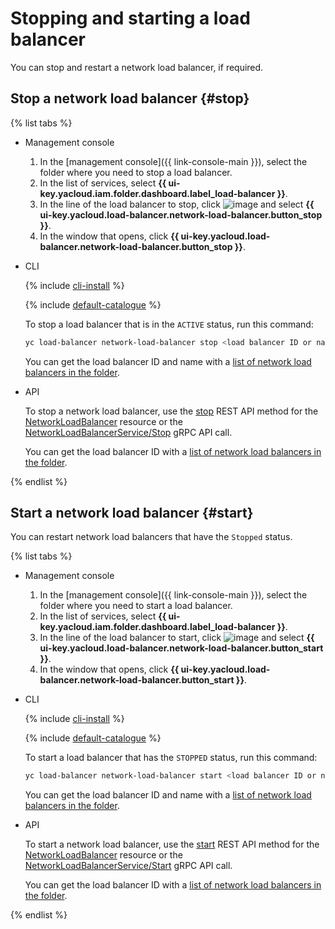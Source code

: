 # Stopping and starting a load balancer

You can stop and restart a network load balancer, if required.

## Stop a network load balancer {#stop}

{% list tabs %}

- Management console

   1. In the [management console]({{ link-console-main }}), select the folder where you need to stop a load balancer.
   1. In the list of services, select **{{ ui-key.yacloud.iam.folder.dashboard.label_load-balancer }}**.
   1. In the line of the load balancer to stop, click ![image](../../_assets/horizontal-ellipsis.svg) and select **{{ ui-key.yacloud.load-balancer.network-load-balancer.button_stop }}**.
   1. In the window that opens, click **{{ ui-key.yacloud.load-balancer.network-load-balancer.button_stop }}**.

- CLI

   {% include [cli-install](../../_includes/cli-install.md) %}

   {% include [default-catalogue](../../_includes/default-catalogue.md) %}

   To stop a load balancer that is in the `ACTIVE` status, run this command:

   ```bash
   yc load-balancer network-load-balancer stop <load balancer ID or name>
   ```

   You can get the load balancer ID and name with a [list of network load balancers in the folder](#list).

- API

   To stop a network load balancer, use the [stop](../api-ref/NetworkLoadBalancer/stop.md) REST API method for the [NetworkLoadBalancer](../api-ref/NetworkLoadBalancer/index.md) resource or the [NetworkLoadBalancerService/Stop](../api-ref/grpc/network_load_balancer_service.md#Stop) gRPC API call.

   You can get the load balancer ID with a [list of network load balancers in the folder](#list).

{% endlist %}

## Start a network load balancer {#start}

You can restart network load balancers that have the `Stopped` status.

{% list tabs %}

- Management console

   1. In the [management console]({{ link-console-main }}), select the folder where you need to start a load balancer.
   1. In the list of services, select **{{ ui-key.yacloud.iam.folder.dashboard.label_load-balancer }}**.
   1. In the line of the load balancer to start, click ![image](../../_assets/horizontal-ellipsis.svg) and select **{{ ui-key.yacloud.load-balancer.network-load-balancer.button_start }}**.
   1. In the window that opens, click **{{ ui-key.yacloud.load-balancer.network-load-balancer.button_start }}**.

- CLI

   {% include [cli-install](../../_includes/cli-install.md) %}

   {% include [default-catalogue](../../_includes/default-catalogue.md) %}

   To start a load balancer that has the `STOPPED` status, run this command:

   ```bash
   yc load-balancer network-load-balancer start <load balancer ID or name>
   ```

   You can get the load balancer ID and name with a [list of network load balancers in the folder](#list).

- API

   To start a network load balancer, use the [start](../api-ref/NetworkLoadBalancer/start.md) REST API method for the [NetworkLoadBalancer](../api-ref/NetworkLoadBalancer/index.md) resource or the [NetworkLoadBalancerService/Start](../api-ref/grpc/network_load_balancer_service.md#Start) gRPC API call.

   You can get the load balancer ID with a [list of network load balancers in the folder](#list).

{% endlist %}
